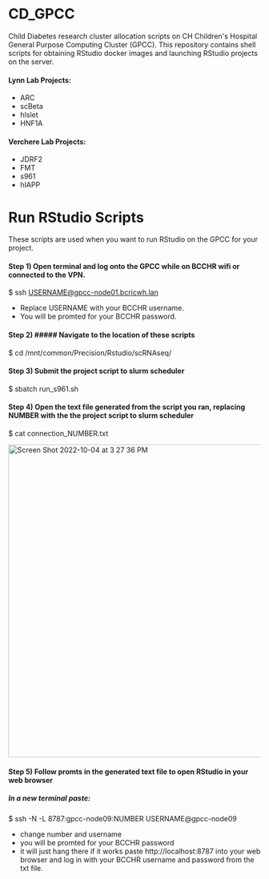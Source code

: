 # CD_GPCC
Child Diabetes research cluster allocation scripts on CH Children's Hospital General Purpose Computing Cluster (GPCC). This repository contains shell scripts for obtaining RStudio docker images and launching RStudio projects on the server. 

#### Lynn Lab Projects:
- ARC
- scBeta
- hIslet
- HNF1A

#### Verchere Lab Projects:
- JDRF2
- FMT
- s961
- hIAPP

# Run RStudio Scripts

These scripts are used when you want to run RStudio on the GPCC for your project. 

#### Step 1) Open terminal and log onto the GPCC while on BCCHR wifi or connected to the VPN. 
$ ssh USERNAME@gpcc-node01.bcricwh.lan
- Replace USERNAME with your BCCHR username. 
- You will be promted for your BCCHR password. 

#### Step 2) ##### Navigate to the location of these scripts 
$ cd /mnt/common/Precision/Rstudio/scRNAseq/

#### Step 3) Submit the project script to slurm scheduler
$ sbatch run_s961.sh

#### Step 4) Open the text file generated from the script you ran, replacing NUMBER with the  the project script to slurm scheduler
$ cat connection_NUMBER.txt

<img width="625" alt="Screen Shot 2022-10-04 at 3 27 36 PM" src="https://user-images.githubusercontent.com/62624873/193941661-2568c6a7-53b9-4741-a4c8-5659c80f0b3e.png">

#### Step 5) Follow promts in the generated text file to open RStudio in your web browser
##### In a new terminal paste:
$ ssh -N -L 8787:gpcc-node09:NUMBER USERNAME@gpcc-node09 
- change number and username
- you will be promted for your BCCHR password
- it will just hang there if it works
paste http://localhost:8787 into your web browser and log in with your BCCHR username and password from the txt file.
